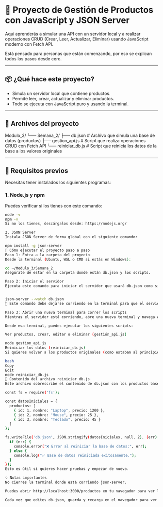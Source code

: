 # 🛒 Proyecto de Gestión de Productos con JavaScript y JSON Server

Aquí aprenderás a simular una API con un servidor local y a realizar operaciones CRUD (Crear, Leer, Actualizar, Eliminar) usando JavaScript moderno con Fetch API.

Está pensado para personas que están comenzando, por eso se explican todos los pasos desde cero.

---

## 📦 ¿Qué hace este proyecto?

- Simula un servidor local que contiene productos.
- Permite leer, crear, actualizar y eliminar productos.
- Todo se ejecuta con JavaScript puro y usando la terminal.

---

## 📁 Archivos del proyecto

Modulo_3/
└── Semana_2/
├── db.json # Archivo que simula una base de datos (productos)
├── gestion_api.js # Script que realiza operaciones CRUD con Fetch API
└── reiniciar_db.js # Script que reinicia los datos de la base a los valores originales

---

## 🔧 Requisitos previos

Necesitas tener instalados los siguientes programas:

### 1. Node.js y npm

Puedes verificar si los tienes con este comando:

```bash
node -v
npm -v
Si no los tienes, descárgalos desde: https://nodejs.org/

2. JSON Server
Instala JSON Server de forma global con el siguiente comando:

npm install -g json-server
🚀 Cómo ejecutar el proyecto paso a paso
Paso 1: Entra a la carpeta del proyecto
Desde la terminal (Ubuntu, WSL o CMD si estás en Windows):

cd ~/Modulo_3/Semana_2
Asegúrate de estar en la carpeta donde están db.json y los scripts.

Paso 2: Iniciar el servidor
Ejecuta este comando para iniciar el servidor que usará db.json como si fuera una base de datos real:


json-server --watch db.json
🔁 Este comando debe dejarse corriendo en la terminal para que el servidor funcione.

Paso 3: Abrir una nueva terminal para correr los scripts
Mientras el servidor está corriendo, abre una nueva terminal y navega a la misma carpeta del proyecto.

Desde esa terminal, puedes ejecutar los siguientes scripts:

Ver productos, crear, editar o eliminar (gestión_api.js)

node gestion_api.js
Reiniciar los datos (reiniciar_db.js)
Si quieres volver a los productos originales (como estaban al principio):

bash
Copy
Edit
node reiniciar_db.js
📄 Contenido del archivo reiniciar_db.js
Este archivo sobrescribe el contenido de db.json con los productos base:

const fs = require('fs');

const datosIniciales = {
  productos: [
    { id: 1, nombre: "Laptop", precio: 1200 },
    { id: 2, nombre: "Mouse", precio: 25 },
    { id: 3, nombre: "Teclado", precio: 45 }
  ]
};

fs.writeFile('db.json', JSON.stringify(datosIniciales, null, 2), (err) => {
  if (err) {
    console.error("❌ Error al reiniciar la base de datos:", err);
  } else {
    console.log("✅ Base de datos reiniciada exitosamente.");
  }
});
Esto es útil si quieres hacer pruebas y empezar de nuevo.

💡 Notas importantes
No cierres la terminal donde está corriendo json-server.

Puedes abrir http://localhost:3000/productos en tu navegador para ver los productos en formato JSON.

Cada vez que edites db.json, guarda y recarga en el navegador para ver los cambios.
